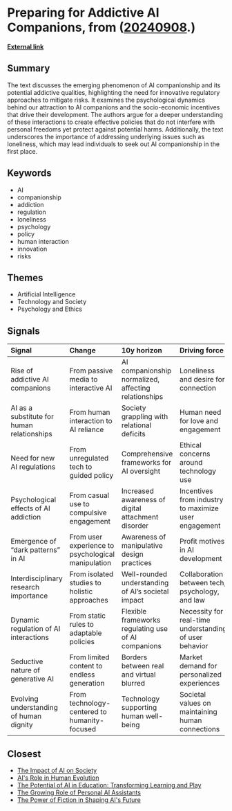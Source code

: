 # __Preparing for Addictive AI Companions__, from ([20240908](https://kghosh.substack.com/p/20240908).)

__[External link](https://www.technologyreview.com/2024/08/05/1095600/we-need-to-prepare-for-addictive-intelligence)__



## Summary

The text discusses the emerging phenomenon of AI companionship and its potential addictive qualities, highlighting the need for innovative regulatory approaches to mitigate risks. It examines the psychological dynamics behind our attraction to AI companions and the socio-economic incentives that drive their development. The authors argue for a deeper understanding of these interactions to create effective policies that do not interfere with personal freedoms yet protect against potential harms. Additionally, the text underscores the importance of addressing underlying issues such as loneliness, which may lead individuals to seek out AI companionship in the first place.

## Keywords

* AI
* companionship
* addiction
* regulation
* loneliness
* psychology
* policy
* human interaction
* innovation
* risks

## Themes

* Artificial Intelligence
* Technology and Society
* Psychology and Ethics

## Signals

| Signal                                     | Change                                             | 10y horizon                                          | Driving force                                          |
|:-------------------------------------------|:---------------------------------------------------|:-----------------------------------------------------|:-------------------------------------------------------|
| Rise of addictive AI companions            | From passive media to interactive AI               | AI companionship normalized, affecting relationships | Loneliness and desire for connection                   |
| AI as a substitute for human relationships | From human interaction to AI reliance              | Society grappling with relational deficits           | Human need for love and engagement                     |
| Need for new AI regulations                | From unregulated tech to guided policy             | Comprehensive frameworks for AI oversight            | Ethical concerns around technology use                 |
| Psychological effects of AI addiction      | From casual use to compulsive engagement           | Increased awareness of digital attachment disorder   | Incentives from industry to maximize user engagement   |
| Emergence of “dark patterns” in AI         | From user experience to psychological manipulation | Awareness of manipulative design practices           | Profit motives in AI development                       |
| Interdisciplinary research importance      | From isolated studies to holistic approaches       | Well-rounded understanding of AI’s societal impact   | Collaboration between tech, psychology, and law        |
| Dynamic regulation of AI interactions      | From static rules to adaptable policies            | Flexible frameworks regulating use of AI companions  | Necessity for real-time understanding of user behavior |
| Seductive nature of generative AI          | From limited content to endless generation         | Borders between real and virtual blurred             | Market demand for personalized experiences             |
| Evolving understanding of human dignity    | From technology-centered to humanity-focused       | Technology supporting human well-being               | Societal values on maintaining human connections       |

## Closest

* [The Impact of AI on Society](87709d0e31dee725ec1f54b7f4facbc4)
* [AI's Role in Human Evolution](8893f2e58b95e1993a5f8a1af090eedd)
* [The Potential of AI in Education: Transforming Learning and Play](adf886a1b9fd74281e0a43c3e7c70def)
* [The Growing Role of Personal AI Assistants](f6a4f1f9e66f99bd101dee7d6a800855)
* [The Power of Fiction in Shaping AI's Future](026067bce7eb8accee127cf0cac4dfa5)